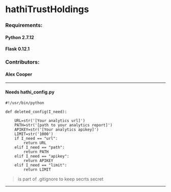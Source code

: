 # hathiTrustHoldings

### Requirements:

#### Python 2.7.12

#### Flask 0.12.1

### Contributors:

#### Alex Cooper

----

#### Needs hathi_config.py

```
#!/usr/bin/python

def deleted_config(I_need):

    URL=str('[Your analytics url]')
    PATH=str('[path to your analytics report]')
    APIKEY=str('[Your analytics apikey]')
    LIMIT=str('1000')
    if I_need == "url":
        return URL
    elif I_need == "path":
        return PATH
    elif I_need == "apikey":
        return APIKEY
    elif I_need == "limit":
        return LIMIT
```

> is part of .gitignore to keep secrts secret

----

